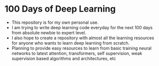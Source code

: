 # 100 Days of Deep Learning

- This repository is for my own personal use. 
- I am trying to write deep learning code everyday for the next 100 days from absolute newbie to expert level. 
- I also hope to create a repository with almost all the learning resources for anyone who wants to learn deep learning from scratch. 
- Planning to provide easy resources to learn from basic training neural networks to latest attention, transformers, self supervision, weak supervision based algorithms and architectures, etc